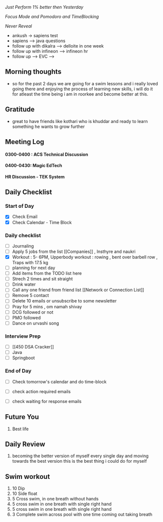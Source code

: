 *Just Perform 1% better then Yesterday*
 
 *Focus Mode and Pomodoro and TimeBlocking* 

 *Never Reveal*

- ankush -> sapiens test 
- sapiens --> java questions 
- follow up with dikalra --> delloite in one week
- follow up with infineon --> infineon hr 
- follow up --> EVC  --> 


## Morning thoughts
- so for the past 2 days we are going for a swim lessons and i really loved going there and enjoying the process of learning new skills, i will do it for atleast the time being i am in roorkee and become better at this.

## Gratitude
- great to have friends like kothari who is khuddar and ready to learn something he wants to grow further


## Meeting Log

#### 0300-0400 : ACS Technical Discussion
#### 0400-0430: Magic EdTech
#### HR Discussion - TEK System


## Daily Checklist 

### Start of Day
- [x] Check Email
- [x] Check Calendar - Time Block

### Daily checklist

- [ ] Journaling
- [ ] Apply 5 jobs from the list  [[Companies]] , Insthyre and naukri
- [x] Workout : 5- 6PM, Upperbody workout : rowing , bent over barbell row , Traps with 17.5 kg
- [ ] planning for next day
- [ ] Add items from the TODO list here
- [ ] Strech 2 times and sit straight
- [ ] Drink water 
- [ ] Call any one friend from friend list [[Network or Connection List]]
- [ ] Remove 5 contact
- [ ] Delete 10 emails or unsubscribe to some newsletter
- [ ] Pray for 5 mins , om namah shivay
- [ ] DCG followed or not 
- [ ] PMO followed
- [ ] Dance on urvashi song 

### Interview Prep
- [ ] [[450 DSA Cracker]]
- [ ] Java 
- [ ] Springboot

### End of Day
- [ ] Check tomorrow's calendar and do time-block
- [ ] check action required emails
- [ ] check waiting for response emails 


## Future You
1. Best life 
## Daily Review  
1. becoming the better version of myself every single day and moving towards the best version this is the best thing i could do for myself

## Swim workout
1. 10 Dip
2. 10 Side float 
3. 5 Cross swim, in one breath without hands
4. 5 cross swim in one breath with single right hand
5. 5 cross swim in one breath with single right hand
6. 3 Complete swim across pool with one time coming out taking breath
